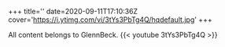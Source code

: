 +++
title=''
date=2020-09-11T17:10:36Z
cover='https://i.ytimg.com/vi/3tYs3PbTg4Q/hqdefault.jpg'
+++

All content belongs to GlennBeck.
{{< youtube 3tYs3PbTg4Q >}}
